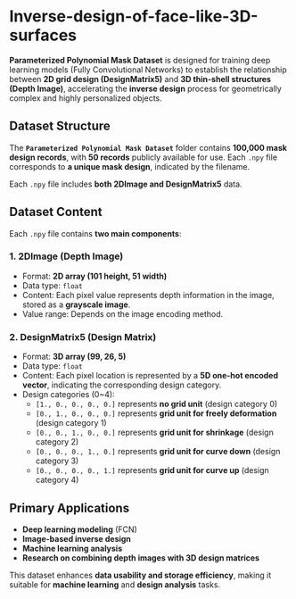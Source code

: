 # Inverse-design-of-face-like-3D-surfaces

**Parameterized Polynomial Mask Dataset** is designed for training deep learning models (Fully Convolutional Networks) to establish the relationship between **2D grid design (DesignMatrix5)** and **3D thin-shell structures (Depth Image)**, accelerating the **inverse design** process for geometrically complex and highly personalized objects.

## Dataset Structure

The **`Parameterized Polynomial Mask Dataset`** folder contains **100,000 mask design records**, with **50 records** publicly available for use. Each `.npy` file corresponds to **a unique mask design**, indicated by the filename.

Each `.npy` file includes **both 2DImage and DesignMatrix5** data.

## Dataset Content

Each `.npy` file contains **two main components**:

### 1. 2DImage (Depth Image)
- Format: **2D array (101 height, 51 width)**
- Data type: `float`
- Content: Each pixel value represents depth information in the image, stored as a **grayscale image**.
- Value range: Depends on the image encoding method.

### 2. DesignMatrix5 (Design Matrix)
- Format: **3D array (99, 26, 5)**
- Data type: `float`
- Content: Each pixel location is represented by a **5D one-hot encoded vector**, indicating the corresponding design category.
- Design categories (0~4):
  - `[1., 0., 0., 0., 0.]` represents **no grid unit** (design category 0)
  - `[0., 1., 0., 0., 0.]` represents **grid unit for freely deformation** (design category 1)
  - `[0., 0., 1., 0., 0.]` represents **grid unit for shrinkage** (design category 2)
  - `[0., 0., 0., 1., 0.]` represents **grid unit for curve down** (design category 3)
  - `[0., 0., 0., 0., 1.]` represents **grid unit for curve up** (design category 4)



## Primary Applications

- **Deep learning modeling** (FCN)
- **Image-based inverse design**
- **Machine learning analysis**
- **Research on combining depth images with 3D design matrices**

This dataset enhances **data usability and storage efficiency**, making it suitable for **machine learning** and **design analysis** tasks.

